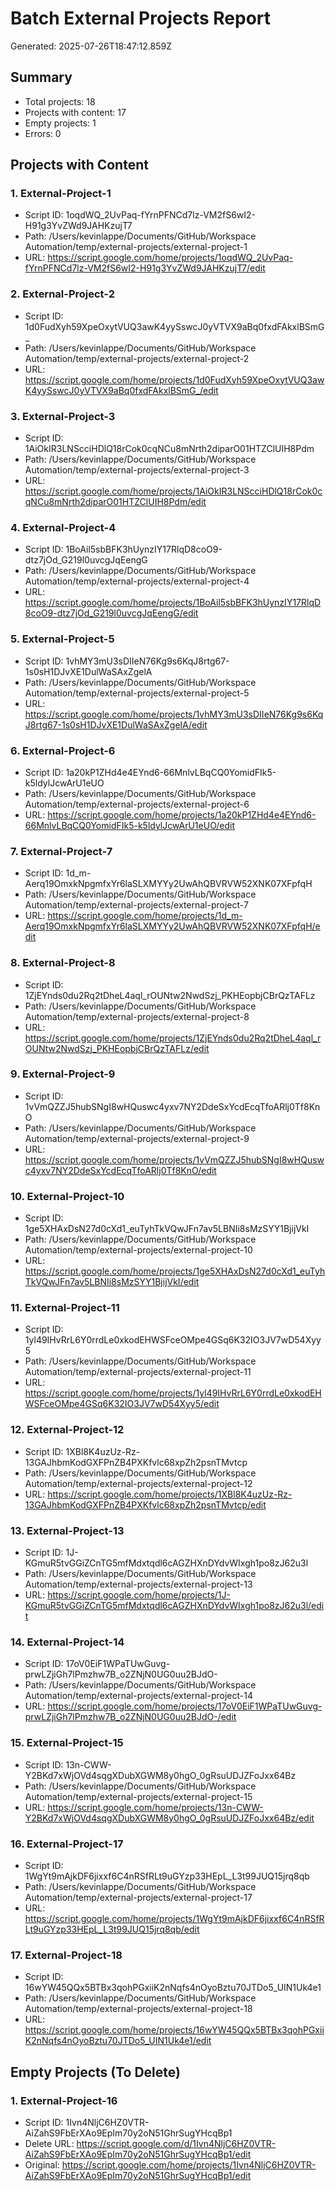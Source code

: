 # Batch External Projects Report

Generated: 2025-07-26T18:47:12.859Z

## Summary
- Total projects: 18
- Projects with content: 17
- Empty projects: 1
- Errors: 0

## Projects with Content

### 1. External-Project-1
- Script ID: 1oqdWQ_2UvPaq-fYrnPFNCd7lz-VM2fS6wI2-H91g3YvZWd9JAHKzujT7
- Path: /Users/kevinlappe/Documents/GitHub/Workspace Automation/temp/external-projects/external-project-1
- URL: https://script.google.com/home/projects/1oqdWQ_2UvPaq-fYrnPFNCd7lz-VM2fS6wI2-H91g3YvZWd9JAHKzujT7/edit

### 2. External-Project-2
- Script ID: 1d0FudXyh59XpeOxytVUQ3awK4yySswcJ0yVTVX9aBq0fxdFAkxlBSmG_
- Path: /Users/kevinlappe/Documents/GitHub/Workspace Automation/temp/external-projects/external-project-2
- URL: https://script.google.com/home/projects/1d0FudXyh59XpeOxytVUQ3awK4yySswcJ0yVTVX9aBq0fxdFAkxlBSmG_/edit

### 3. External-Project-3
- Script ID: 1AiOkIR3LNScciHDlQ18rCok0cqNCu8mNrth2diparO01HTZClUIH8Pdm
- Path: /Users/kevinlappe/Documents/GitHub/Workspace Automation/temp/external-projects/external-project-3
- URL: https://script.google.com/home/projects/1AiOkIR3LNScciHDlQ18rCok0cqNCu8mNrth2diparO01HTZClUIH8Pdm/edit

### 4. External-Project-4
- Script ID: 1BoAil5sbBFK3hUynzIY17RlqD8coO9-dtz7jOd_G219l0uvcgJqEengG
- Path: /Users/kevinlappe/Documents/GitHub/Workspace Automation/temp/external-projects/external-project-4
- URL: https://script.google.com/home/projects/1BoAil5sbBFK3hUynzIY17RlqD8coO9-dtz7jOd_G219l0uvcgJqEengG/edit

### 5. External-Project-5
- Script ID: 1vhMY3mU3sDIIeN76Kg9s6KqJ8rtg67-1s0sH1DJvXE1DulWaSAxZgelA
- Path: /Users/kevinlappe/Documents/GitHub/Workspace Automation/temp/external-projects/external-project-5
- URL: https://script.google.com/home/projects/1vhMY3mU3sDIIeN76Kg9s6KqJ8rtg67-1s0sH1DJvXE1DulWaSAxZgelA/edit

### 6. External-Project-6
- Script ID: 1a20kP1ZHd4e4EYnd6-66MnlvLBqCQ0YomidFIk5-k5ldylJcwArU1eUO
- Path: /Users/kevinlappe/Documents/GitHub/Workspace Automation/temp/external-projects/external-project-6
- URL: https://script.google.com/home/projects/1a20kP1ZHd4e4EYnd6-66MnlvLBqCQ0YomidFIk5-k5ldylJcwArU1eUO/edit

### 7. External-Project-7
- Script ID: 1d_m-Aerq19OmxkNpgmfxYr6laSLXMYYy2UwAhQBVRVW52XNK07XFpfqH
- Path: /Users/kevinlappe/Documents/GitHub/Workspace Automation/temp/external-projects/external-project-7
- URL: https://script.google.com/home/projects/1d_m-Aerq19OmxkNpgmfxYr6laSLXMYYy2UwAhQBVRVW52XNK07XFpfqH/edit

### 8. External-Project-8
- Script ID: 1ZjEYnds0du2Rq2tDheL4aql_rOUNtw2NwdSzj_PKHEopbjCBrQzTAFLz
- Path: /Users/kevinlappe/Documents/GitHub/Workspace Automation/temp/external-projects/external-project-8
- URL: https://script.google.com/home/projects/1ZjEYnds0du2Rq2tDheL4aql_rOUNtw2NwdSzj_PKHEopbjCBrQzTAFLz/edit

### 9. External-Project-9
- Script ID: 1vVmQZZJ5hubSNgI8wHQuswc4yxv7NY2DdeSxYcdEcqTfoARlj0Tf8KnO
- Path: /Users/kevinlappe/Documents/GitHub/Workspace Automation/temp/external-projects/external-project-9
- URL: https://script.google.com/home/projects/1vVmQZZJ5hubSNgI8wHQuswc4yxv7NY2DdeSxYcdEcqTfoARlj0Tf8KnO/edit

### 10. External-Project-10
- Script ID: 1ge5XHAxDsN27d0cXd1_euTyhTkVQwJFn7av5LBNIi8sMzSYY1BjijVkI
- Path: /Users/kevinlappe/Documents/GitHub/Workspace Automation/temp/external-projects/external-project-10
- URL: https://script.google.com/home/projects/1ge5XHAxDsN27d0cXd1_euTyhTkVQwJFn7av5LBNIi8sMzSYY1BjijVkI/edit

### 11. External-Project-11
- Script ID: 1yl49IHvRrL6Y0rrdLe0xkodEHWSFceOMpe4GSq6K32IO3JV7wD54Xyy5
- Path: /Users/kevinlappe/Documents/GitHub/Workspace Automation/temp/external-projects/external-project-11
- URL: https://script.google.com/home/projects/1yl49IHvRrL6Y0rrdLe0xkodEHWSFceOMpe4GSq6K32IO3JV7wD54Xyy5/edit

### 12. External-Project-12
- Script ID: 1XBl8K4uzUz-Rz-13GAJhbmKodGXFPnZB4PXKfvlc68xpZh2psnTMvtcp
- Path: /Users/kevinlappe/Documents/GitHub/Workspace Automation/temp/external-projects/external-project-12
- URL: https://script.google.com/home/projects/1XBl8K4uzUz-Rz-13GAJhbmKodGXFPnZB4PXKfvlc68xpZh2psnTMvtcp/edit

### 13. External-Project-13
- Script ID: 1J-KGmuR5tvGGiZCnTG5mfMdxtqdl6cAGZHXnDYdvWIxgh1po8zJ62u3l
- Path: /Users/kevinlappe/Documents/GitHub/Workspace Automation/temp/external-projects/external-project-13
- URL: https://script.google.com/home/projects/1J-KGmuR5tvGGiZCnTG5mfMdxtqdl6cAGZHXnDYdvWIxgh1po8zJ62u3l/edit

### 14. External-Project-14
- Script ID: 17oV0EiF1WPaTUwGuvg-prwLZjiGh7lPmzhw7B_o2ZNjN0UG0uu2BJdO-
- Path: /Users/kevinlappe/Documents/GitHub/Workspace Automation/temp/external-projects/external-project-14
- URL: https://script.google.com/home/projects/17oV0EiF1WPaTUwGuvg-prwLZjiGh7lPmzhw7B_o2ZNjN0UG0uu2BJdO-/edit

### 15. External-Project-15
- Script ID: 13n-CWW-Y2BKd7xWjOVd4sqgXDubXGWM8y0hgO_0gRsuUDJZFoJxx64Bz
- Path: /Users/kevinlappe/Documents/GitHub/Workspace Automation/temp/external-projects/external-project-15
- URL: https://script.google.com/home/projects/13n-CWW-Y2BKd7xWjOVd4sqgXDubXGWM8y0hgO_0gRsuUDJZFoJxx64Bz/edit

### 16. External-Project-17
- Script ID: 1WgYt9mAjkDF6jixxf6C4nRSfRLt9uGYzp33HEpL_L3t99JUQ15jrq8qb
- Path: /Users/kevinlappe/Documents/GitHub/Workspace Automation/temp/external-projects/external-project-17
- URL: https://script.google.com/home/projects/1WgYt9mAjkDF6jixxf6C4nRSfRLt9uGYzp33HEpL_L3t99JUQ15jrq8qb/edit

### 17. External-Project-18
- Script ID: 16wYW45QQx5BTBx3qohPGxiiK2nNqfs4nOyoBztu70JTDo5_UIN1Uk4e1
- Path: /Users/kevinlappe/Documents/GitHub/Workspace Automation/temp/external-projects/external-project-18
- URL: https://script.google.com/home/projects/16wYW45QQx5BTBx3qohPGxiiK2nNqfs4nOyoBztu70JTDo5_UIN1Uk4e1/edit

## Empty Projects (To Delete)

### 1. External-Project-16
- Script ID: 1Ivn4NljC6HZ0VTR-AiZahS9FbErXAo9EpIm70y2oN51GhrSugYHcqBp1
- Delete URL: https://script.google.com/d/1Ivn4NljC6HZ0VTR-AiZahS9FbErXAo9EpIm70y2oN51GhrSugYHcqBp1/edit
- Original: https://script.google.com/home/projects/1Ivn4NljC6HZ0VTR-AiZahS9FbErXAo9EpIm70y2oN51GhrSugYHcqBp1/edit

